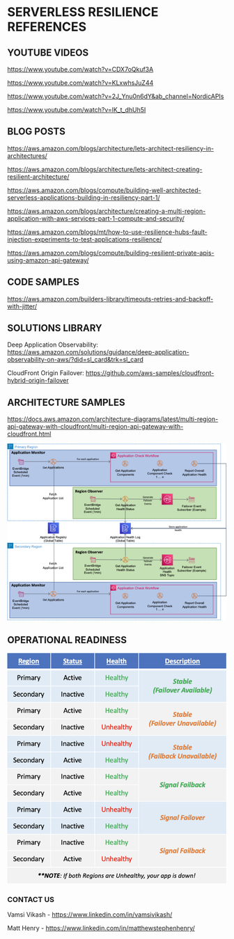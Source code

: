# SERVERLESS RESILIENCE REFERENCES 


## YOUTUBE VIDEOS

https://www.youtube.com/watch?v=CDX7oQkuf3A

https://www.youtube.com/watch?v=KLxwhsJuZ44

https://www.youtube.com/watch?v=2J_Ynu0n6dY&ab_channel=NordicAPIs

https://www.youtube.com/watch?v=lK_t_dhUh5I

## BLOG POSTS

https://aws.amazon.com/blogs/architecture/lets-architect-resiliency-in-architectures/

https://aws.amazon.com/blogs/architecture/lets-architect-creating-resilient-architecture/

https://aws.amazon.com/blogs/compute/building-well-architected-serverless-applications-building-in-resiliency-part-1/

https://aws.amazon.com/blogs/architecture/creating-a-multi-region-application-with-aws-services-part-1-compute-and-security/

https://aws.amazon.com/blogs/mt/how-to-use-resilience-hubs-fault-injection-experiments-to-test-applications-resilience/

https://aws.amazon.com/blogs/compute/building-resilient-private-apis-using-amazon-api-gateway/

## CODE SAMPLES 

https://aws.amazon.com/builders-library/timeouts-retries-and-backoff-with-jitter/

## SOLUTIONS LIBRARY 

Deep Application Observability: https://aws.amazon.com/solutions/guidance/deep-application-observability-on-aws/?did=sl_card&trk=sl_card

CloudFront Origin Failover: https://github.com/aws-samples/cloudfront-hybrid-origin-failover

## ARCHITECTURE SAMPLES

https://docs.aws.amazon.com/architecture-diagrams/latest/multi-region-api-gateway-with-cloudfront/multi-region-api-gateway-with-cloudfront.html

![ThisIsFine](https://github.com/vamsivikash/aws-resilience-references/blob/main/ThisIsFine.png)

## OPERATIONAL READINESS

![ReadinessChecker](https://github.com/vamsivikash/aws-resilience-references/blob/main/HealthCheckDecision.png)

### CONTACT US 

Vamsi Vikash - https://www.linkedin.com/in/vamsivikash/

Matt Henry - https://www.linkedin.com/in/matthewstephenhenry/
